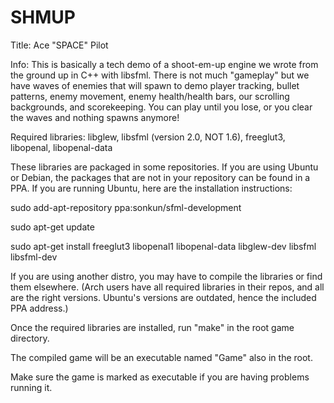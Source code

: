 SHMUP
=====

Title: Ace "SPACE" Pilot

Info: This is basically a tech demo of a shoot-em-up engine we wrote from the ground up in C++ with libsfml. There is not much "gameplay" but we have waves of enemies that will spawn to demo player tracking, bullet patterns, enemy movement, enemy health/health bars, our scrolling backgrounds, and scorekeeping. You can play until you lose, or you clear the waves and nothing spawns anymore!

Required libraries: libglew, libsfml (version 2.0, NOT 1.6), freeglut3, libopenal, libopenal-data

These libraries are packaged in some repositories. If you are using Ubuntu or Debian, the packages that are not in your repository can be found in a PPA. If you are running Ubuntu, here are the installation instructions:

sudo add-apt-repository ppa:sonkun/sfml-development

sudo apt-get update

sudo apt-get install freeglut3 libopenal1 libopenal-data libglew-dev libsfml libsfml-dev

If you are using another distro, you may have to compile the libraries or find them elsewhere. (Arch users have all required libraries in their repos, and all are the right versions. Ubuntu's versions are outdated, hence the included PPA address.)

Once the required libraries are installed, run "make" in the root game directory.

The compiled game will be an executable named "Game" also in the root.

Make sure the game is marked as executable if you are having problems running it.
